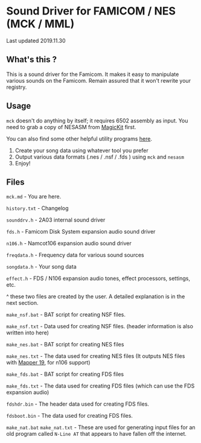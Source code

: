 # Sound Driver for FAMICOM / NES (MCK / MML) #
Last updated 2019.11.30
        
## What's this ?
This is a sound driver for the Famicom.
It makes it easy to manipulate various sounds on the Famicom.
Remain assured that it won't rewrite your registry.

## Usage
`mck` doesn't do anything by itself; it requires 6502 assembly as input.
You need to grab a copy of NESASM from [MagicKit](http://www.magicengine.com/mkit/index.html) first.

You can also find some other helpful utility programs [here](https://www.zophar.net/utilities/nsf.html).

1. Create your song data using whatever tool you prefer
2. Output various data formats (.nes / .nsf / .fds ) using `mck` and `nesasm`
3. Enjoy!

## Files
`mck.md` - You are here.

`history.txt` - Changelog

`sounddrv.h` - 2A03 internal sound driver

`fds.h` - Famicom Disk System expansion audio sound driver

`n106.h` - Namcot106 expansion audio sound driver

`freqdata.h` - Frequency data for various sound sources




`songdata.h` - Your song data

`effect.h` - FDS / N106 expansion audio tones, effect processors, settings, etc.

 ^ these two files are created by the user. A detailed explanation is in the next section.
 
 
`make_nsf.bat` - BAT script for creating NSF files.
 
`make_nsf.txt` - Data used for creating NSF files. (header information is also written into here)
 
`make_nes.bat` - BAT script for creating NES files

`make_nes.txt` - The data used for creating NES files (It outputs NES files with [Mapper 19](https://wiki.nesdev.com/w/index.php/INES_Mapper_019), for n106 support)

`make_fds.bat` - BAT script for creating FDS files

`make_fds.txt` - The data used for creating FDS files (which can use the FDS expansion audio)

`fdshdr.bin` - The header data used for creating FDS files.

`fdsboot.bin` - The data used for creating FDS files.

`make_nat.bat`
`make_nat.txt` - These are used for generating input files for an old program called `N-Line AT` that appears to have fallen off the internet.
 
 

